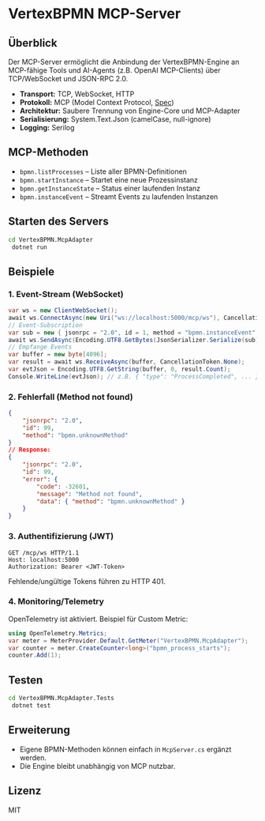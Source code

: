 # VertexBPMN MCP-Server

## Überblick

Der MCP-Server ermöglicht die Anbindung der VertexBPMN-Engine an MCP-fähige Tools und AI-Agents (z.B. OpenAI MCP-Clients) über TCP/WebSocket und JSON-RPC 2.0.

- **Transport:** TCP, WebSocket, HTTP
- **Protokoll:** MCP (Model Context Protocol, [Spec](https://github.com/modelcontextprotocol))
- **Architektur:** Saubere Trennung von Engine-Core und MCP-Adapter
- **Serialisierung:** System.Text.Json (camelCase, null-ignore)
- **Logging:** Serilog

## MCP-Methoden

- `bpmn.listProcesses` – Liste aller BPMN-Definitionen
- `bpmn.startInstance` – Startet eine neue Prozessinstanz
- `bpmn.getInstanceState` – Status einer laufenden Instanz
- `bpmn.instanceEvent` – Streamt Events zu laufenden Instanzen

## Starten des Servers

```bash
cd VertexBPMN.McpAdapter
 dotnet run
```


## Beispiele

### 1. Event-Stream (WebSocket)
```csharp
var ws = new ClientWebSocket();
await ws.ConnectAsync(new Uri("ws://localhost:5000/mcp/ws"), CancellationToken.None);
// Event-Subscription
var sub = new { jsonrpc = "2.0", id = 1, method = "bpmn.instanceEvent", @params = new { instanceId = "abc123" } };
await ws.SendAsync(Encoding.UTF8.GetBytes(JsonSerializer.Serialize(sub)), WebSocketMessageType.Text, true, CancellationToken.None);
// Empfange Events
var buffer = new byte[4096];
var result = await ws.ReceiveAsync(buffer, CancellationToken.None);
var evtJson = Encoding.UTF8.GetString(buffer, 0, result.Count);
Console.WriteLine(evtJson); // z.B. { "type": "ProcessCompleted", ... }
```

### 2. Fehlerfall (Method not found)
```json
{
	"jsonrpc": "2.0",
	"id": 99,
	"method": "bpmn.unknownMethod"
}
// Response:
{
	"jsonrpc": "2.0",
	"id": 99,
	"error": {
		"code": -32601,
		"message": "Method not found",
		"data": { "method": "bpmn.unknownMethod" }
	}
}
```

### 3. Authentifizierung (JWT)
```http
GET /mcp/ws HTTP/1.1
Host: localhost:5000
Authorization: Bearer <JWT-Token>
```
Fehlende/ungültige Tokens führen zu HTTP 401.

### 4. Monitoring/Telemetry
OpenTelemetry ist aktiviert. Beispiel für Custom Metric:
```csharp
using OpenTelemetry.Metrics;
var meter = MeterProvider.Default.GetMeter("VertexBPMN.McpAdapter");
var counter = meter.CreateCounter<long>("bpmn_process_starts");
counter.Add(1);
```

## Testen

```bash
cd VertexBPMN.McpAdapter.Tests
 dotnet test
```

## Erweiterung

- Eigene BPMN-Methoden können einfach in `McpServer.cs` ergänzt werden.
- Die Engine bleibt unabhängig von MCP nutzbar.

## Lizenz
MIT
